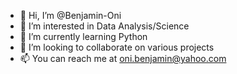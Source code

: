 - 👋 Hi, I’m @Benjamin-Oni
- 👀 I’m interested in Data Analysis/Science
- 🌱 I’m currently learning Python
- 💞️ I’m looking to collaborate on various projects
- 📫 You can reach me at oni.benjamin@yahoo.com

<!---
Benjamin-Oni/Benjamin-Oni is a ✨ special ✨ repository because its `README.md` (this file) appears on your GitHub profile.
You can click the Preview link to take a look at your changes.
--->
